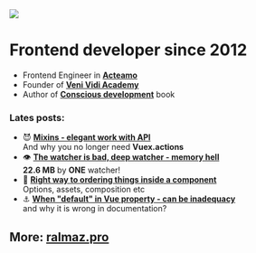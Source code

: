 <img src="https://media.giphy.com/media/LMPvFkzZyy8SUnH2tP/giphy.gif">

# Frontend developer since 2012
  
- Frontend Engineer in **[Acteamo](https://acteamo.com/)**  
- Founder of **[Veni Vidi Academy](https://ralmaz.pro/academy)**  
- Author of **[Conscious development](https://ralmaz.pro/book)** book   


### Lates posts:
- :smiling_imp: **[Mixins - elegant work with API](https://ralmaz.pro/blog/mixins)**  
And why you no longer need **Vuex.actions**
- :eye: **[The watcher is bad, deep watcher - memory hell](https://ralmaz.pro/blog/watcher)**  
**22.6 MB** by **ONE** watcher!
- :abcd: **[Right way to ordering things inside a component](https://ralmaz.pro/blog/ordering)**  
Options, assets, composition etc
- :anchor: **[When "default" in Vue property - can be inadequacy](https://ralmaz.pro/blog/default-property)**  
and why it is wrong in documentation?

## More: [ralmaz.pro](https://ralmaz.pro/)
